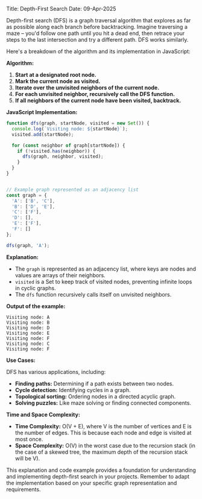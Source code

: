 Title: Depth-First Search
Date: 09-Apr-2025

Depth-first search (DFS) is a graph traversal algorithm that explores as far as possible along each branch before backtracking.  Imagine traversing a maze – you'd follow one path until you hit a dead end, then retrace your steps to the last intersection and try a different path.  DFS works similarly.

Here's a breakdown of the algorithm and its implementation in JavaScript:

**Algorithm:**

1. **Start at a designated root node.**
2. **Mark the current node as visited.**
3. **Iterate over the unvisited neighbors of the current node.**
4. **For each unvisited neighbor, recursively call the DFS function.**
5. **If all neighbors of the current node have been visited, backtrack.**

**JavaScript Implementation:**

```javascript
function dfs(graph, startNode, visited = new Set()) {
  console.log(`Visiting node: ${startNode}`);
  visited.add(startNode);

  for (const neighbor of graph[startNode]) {
    if (!visited.has(neighbor)) {
      dfs(graph, neighbor, visited);
    }
  }
}


// Example graph represented as an adjacency list
const graph = {
  'A': ['B', 'C'],
  'B': ['D', 'E'],
  'C': ['F'],
  'D': [],
  'E': ['F'],
  'F': []
};

dfs(graph, 'A');
```

**Explanation:**

* The `graph` is represented as an adjacency list, where keys are nodes and values are arrays of their neighbors.
* `visited` is a Set to keep track of visited nodes, preventing infinite loops in cyclic graphs.
* The `dfs` function recursively calls itself on unvisited neighbors.

**Output of the example:**

```
Visiting node: A
Visiting node: B
Visiting node: D
Visiting node: E
Visiting node: F
Visiting node: C
Visiting node: F
```

**Use Cases:**

DFS has various applications, including:

* **Finding paths:** Determining if a path exists between two nodes.
* **Cycle detection:** Identifying cycles in a graph.
* **Topological sorting:** Ordering nodes in a directed acyclic graph.
* **Solving puzzles:**  Like maze solving or finding connected components.

**Time and Space Complexity:**

* **Time Complexity:** O(V + E), where V is the number of vertices and E is the number of edges. This is because each node and edge is visited at most once.
* **Space Complexity:**  O(V) in the worst case due to the recursion stack (in the case of a skewed tree, the maximum depth of the recursion stack will be V).


This explanation and code example provides a foundation for understanding and implementing depth-first search in your projects.  Remember to adapt the implementation based on your specific graph representation and requirements.
